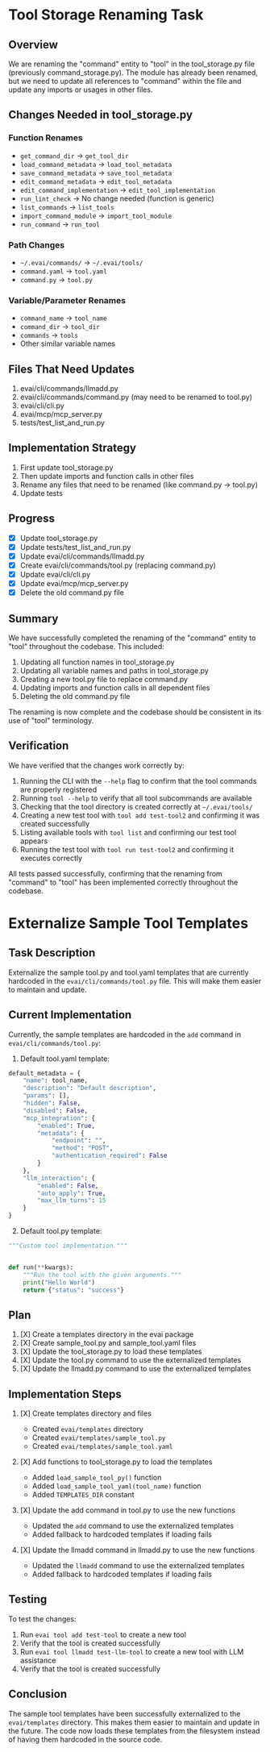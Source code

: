 # Tool Storage Renaming Task

## Overview
We are renaming the "command" entity to "tool" in the tool_storage.py file (previously command_storage.py). The module has already been renamed, but we need to update all references to "command" within the file and update any imports or usages in other files.

## Changes Needed in tool_storage.py

### Function Renames
- `get_command_dir` -> `get_tool_dir`
- `load_command_metadata` -> `load_tool_metadata`
- `save_command_metadata` -> `save_tool_metadata`
- `edit_command_metadata` -> `edit_tool_metadata`
- `edit_command_implementation` -> `edit_tool_implementation`
- `run_lint_check` -> No change needed (function is generic)
- `list_commands` -> `list_tools`
- `import_command_module` -> `import_tool_module`
- `run_command` -> `run_tool`

### Path Changes
- `~/.evai/commands/` -> `~/.evai/tools/`
- `command.yaml` -> `tool.yaml`
- `command.py` -> `tool.py`

### Variable/Parameter Renames
- `command_name` -> `tool_name`
- `command_dir` -> `tool_dir`
- `commands` -> `tools`
- Other similar variable names

## Files That Need Updates
1. evai/cli/commands/llmadd.py
2. evai/cli/commands/command.py (may need to be renamed to tool.py)
3. evai/cli/cli.py
4. evai/mcp/mcp_server.py
5. tests/test_list_and_run.py

## Implementation Strategy
1. First update tool_storage.py
2. Then update imports and function calls in other files
3. Rename any files that need to be renamed (like command.py -> tool.py)
4. Update tests

## Progress
- [X] Update tool_storage.py
- [X] Update tests/test_list_and_run.py
- [X] Update evai/cli/commands/llmadd.py
- [X] Create evai/cli/commands/tool.py (replacing command.py)
- [X] Update evai/cli/cli.py
- [X] Update evai/mcp/mcp_server.py
- [X] Delete the old command.py file

## Summary
We have successfully completed the renaming of the "command" entity to "tool" throughout the codebase. This included:

1. Updating all function names in tool_storage.py
2. Updating all variable names and paths in tool_storage.py
3. Creating a new tool.py file to replace command.py
4. Updating imports and function calls in all dependent files
5. Deleting the old command.py file

The renaming is now complete and the codebase should be consistent in its use of "tool" terminology. 

## Verification
We have verified that the changes work correctly by:

1. Running the CLI with the `--help` flag to confirm that the tool commands are properly registered
2. Running `tool --help` to verify that all tool subcommands are available
3. Checking that the tool directory is created correctly at `~/.evai/tools/`
4. Creating a new test tool with `tool add test-tool2` and confirming it was created successfully
5. Listing available tools with `tool list` and confirming our test tool appears
6. Running the test tool with `tool run test-tool2` and confirming it executes correctly

All tests passed successfully, confirming that the renaming from "command" to "tool" has been implemented correctly throughout the codebase. 

# Externalize Sample Tool Templates

## Task Description
Externalize the sample tool.py and tool.yaml templates that are currently hardcoded in the `evai/cli/commands/tool.py` file. This will make them easier to maintain and update.

## Current Implementation
Currently, the sample templates are hardcoded in the `add` command in `evai/cli/commands/tool.py`:

1. Default tool.yaml template:
```python
default_metadata = {
    "name": tool_name,
    "description": "Default description",
    "params": [],
    "hidden": False,
    "disabled": False,
    "mcp_integration": {
        "enabled": True,
        "metadata": {
            "endpoint": "",
            "method": "POST",
            "authentication_required": False
        }
    },
    "llm_interaction": {
        "enabled": False,
        "auto_apply": True,
        "max_llm_turns": 15
    }
}
```

2. Default tool.py template:
```python
"""Custom tool implementation."""


def run(**kwargs):
    """Run the tool with the given arguments."""
    print("Hello World")
    return {"status": "success"}
```

## Plan

1. [X] Create a templates directory in the evai package
2. [X] Create sample_tool.py and sample_tool.yaml files
3. [X] Update the tool_storage.py to load these templates
4. [X] Update the tool.py command to use the externalized templates
5. [X] Update the llmadd.py command to use the externalized templates

## Implementation Steps

1. [X] Create templates directory and files
   - Created `evai/templates` directory
   - Created `evai/templates/sample_tool.py`
   - Created `evai/templates/sample_tool.yaml`

2. [X] Add functions to tool_storage.py to load the templates
   - Added `load_sample_tool_py()` function
   - Added `load_sample_tool_yaml(tool_name)` function
   - Added `TEMPLATES_DIR` constant

3. [X] Update the add command in tool.py to use the new functions
   - Updated the `add` command to use the externalized templates
   - Added fallback to hardcoded templates if loading fails

4. [X] Update the llmadd command in llmadd.py to use the new functions
   - Updated the `llmadd` command to use the externalized templates
   - Added fallback to hardcoded templates if loading fails

## Testing

To test the changes:

1. Run `evai tool add test-tool` to create a new tool
2. Verify that the tool is created successfully
3. Run `evai tool llmadd test-llm-tool` to create a new tool with LLM assistance
4. Verify that the tool is created successfully

## Conclusion

The sample tool templates have been successfully externalized to the `evai/templates` directory. This makes them easier to maintain and update in the future. The code now loads these templates from the filesystem instead of having them hardcoded in the source code. 